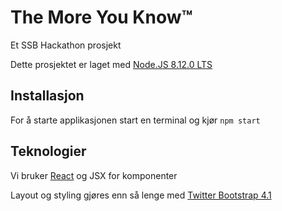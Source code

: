 # The More You Know™
Et SSB Hackathon prosjekt

Dette prosjektet er laget med [Node.JS 8.12.0 LTS](https://nodejs.org/en/)

## Installasjon
For å starte applikasjonen start en terminal og kjør `npm start`

## Teknologier
Vi bruker [React](https://reactjs.org) og JSX for komponenter

Layout og styling gjøres enn så lenge med [Twitter Bootstrap 4.1](https://getbootstrap.com/docs/4.1/)